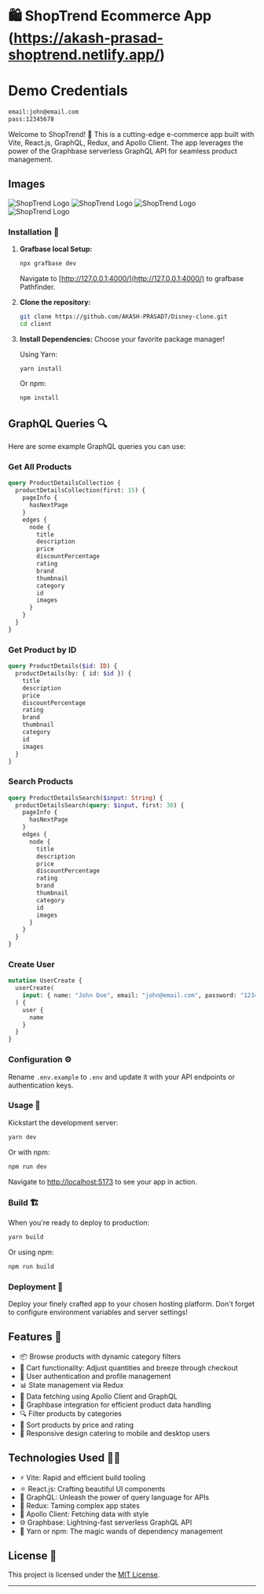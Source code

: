 # 🛍️ ShopTrend Ecommerce App (https://akash-prasad-shoptrend.netlify.app/)

# Demo Credentials
 ```bash
 email:john@email.com
 pass:12345678
  ```

Welcome to ShopTrend! 🎉 This is a cutting-edge e-commerce app built with Vite, React.js, GraphQL, Redux, and Apollo Client. The app leverages the power of the Graphbase serverless GraphQL API for seamless product management.

## Images
![ShopTrend Logo](client/src/assets/images/1.png)
![ShopTrend Logo](client/src/assets/images/2.png)
![ShopTrend Logo](client/src/assets/images/3.png)
![ShopTrend Logo](client/src/assets/images/45.png)



### Installation 🚀

1. **Grafbase local Setup:**

   ```bash
   npx grafbase dev

   ```

   Navigate to [http://127.0.0.1:4000/](http://127.0.0.1:4000/) to grafbase Pathfinder.


2. **Clone the repository:**

   ```bash
   git clone https://github.com/AKASH-PRASAD7/Disney-clone.git
   cd client
   ```

3. **Install Dependencies:** Choose your favorite package manager!

   Using Yarn:

   ```bash
   yarn install
   ```

   Or npm:

   ```bash
   npm install
   ```

## GraphQL Queries 🔍

Here are some example GraphQL queries you can use:

### Get All Products

```graphql
query ProductDetailsCollection {
  productDetailsCollection(first: 15) {
    pageInfo {
      hasNextPage
    }
    edges {
      node {
        title
        description
        price
        discountPercentage
        rating
        brand
        thumbnail
        category
        id
        images
      }
    }
  }
}
```

### Get Product by ID

```graphql
query ProductDetails($id: ID) {
  productDetails(by: { id: $id }) {
    title
    description
    price
    discountPercentage
    rating
    brand
    thumbnail
    category
    id
    images
  }
}
```

### Search Products

```graphql
query ProductDetailsSearch($input: String) {
  productDetailsSearch(query: $input, first: 30) {
    pageInfo {
      hasNextPage
    }
    edges {
      node {
        title
        description
        price
        discountPercentage
        rating
        brand
        thumbnail
        category
        id
        images
      }
    }
  }
}
```

### Create User

```graphql
mutation UserCreate {
  userCreate(
    input: { name: "John Doe", email: "john@email.com", password: "1234568" }
  ) {
    user {
      name
    }
  }
}
```

### Configuration ⚙️

Rename `.env.example` to `.env` and update it with your API endpoints or authentication keys.

### Usage 🚀

Kickstart the development server:

```bash
yarn dev
```

Or with npm:

```bash
npm run dev
```

Navigate to [http://localhost:5173](http://localhost:5173) to see your app in action.

### Build 🏗️

When you're ready to deploy to production:

```bash
yarn build
```

Or using npm:

```bash
npm run build
```

### Deployment 🚀

Deploy your finely crafted app to your chosen hosting platform. Don't forget to configure environment variables and server settings!

## Features 🌟

- 📦 Browse products with dynamic category filters
- 🛒 Cart functionality: Adjust quantities and breeze through checkout
- 👤 User authentication and profile management
- 📊 State management via Redux
- 🔄 Data fetching using Apollo Client and GraphQL
- 💎 Graphbase integration for efficient product data handling
- 🔍 Filter products by categories
- 🔀 Sort products by price and rating
- 📱 Responsive design catering to mobile and desktop users

## Technologies Used 👨‍💻

- ⚡ Vite: Rapid and efficient build tooling
- ⚛️ React.js: Crafting beautiful UI components
- 🔗 GraphQL: Unleash the power of query language for APIs
- 🔄 Redux: Taming complex app states
- 🚀 Apollo Client: Fetching data with style
- 🌐 Graphbase: Lightning-fast serverless GraphQL API
- 🧶 Yarn or npm: The magic wands of dependency management

## License 📜

This project is licensed under the [MIT License](LICENSE).

---
